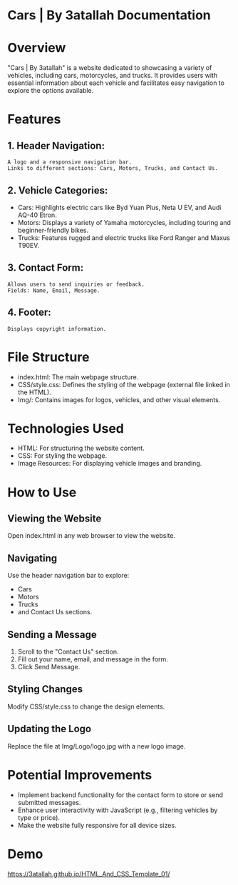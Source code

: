 # Cars | By 3atallah Documentation

# Overview
"Cars | By 3atallah" is a website dedicated to showcasing a variety of vehicles, including cars, motorcycles, and trucks. It provides users with essential information about each vehicle and facilitates easy navigation to explore the options available.

# Features
## 1. Header Navigation:
    A logo and a responsive navigation bar.
    Links to different sections: Cars, Motors, Trucks, and Contact Us.

## 2. Vehicle Categories:
   - Cars: Highlights electric cars like Byd Yuan Plus, Neta U EV, and Audi AQ-40 Etron.
   - Motors: Displays a variety of Yamaha motorcycles, including touring and beginner-friendly bikes.
   - Trucks: Features rugged and electric trucks like Ford Ranger and Maxus T90EV.

## 3. Contact Form:
    Allows users to send inquiries or feedback.
    Fields: Name, Email, Message.

## 4. Footer:
    Displays copyright information.

# File Structure
- index.html: The main webpage structure.
- CSS/style.css: Defines the styling of the webpage (external file linked in the HTML).
- Img/: Contains images for logos, vehicles, and other visual elements.

# Technologies Used
- HTML: For structuring the website content.
- CSS: For styling the webpage.
- Image Resources: For displaying vehicle images and branding.

# How to Use
## Viewing the Website
Open index.html in any web browser to view the website.

## Navigating
 Use the header navigation bar to explore:
  - Cars
  - Motors
  - Trucks
  - and Contact Us sections.

## Sending a Message
1. Scroll to the "Contact Us" section.
2. Fill out your name, email, and message in the form.
3. Click Send Message.

## Styling Changes
 Modify CSS/style.css to change the design elements.

## Updating the Logo
 Replace the file at Img/Logo/logo.jpg with a new logo image.

# Potential Improvements
- Implement backend functionality for the contact form to store or send submitted messages.
- Enhance user interactivity with JavaScript (e.g., filtering vehicles by type or price).
- Make the website fully responsive for all device sizes.
# Demo
 https://3atallah.github.io/HTML_And_CSS_Template_01/

